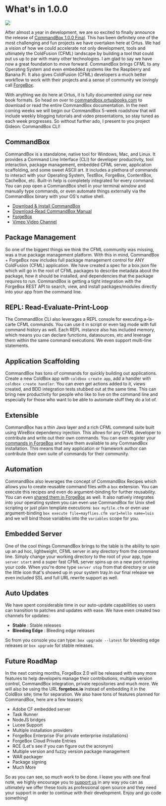 # What's in 1.0.0

![](https://www.ortussolutions.com/\_\_media/commandbox-185-logo.png)

After almost a year in development, we are so excited to finally announce the release of [CommandBox 1.0.0 Final](https://www.ortussolutions.com/products/commandbox).  This has been definitely one of the most challenging and fun projects we have overtaken here at Ortus.  We had a vision of how we could accelerate not only development, tools and ultimately the ColdFusion (CFML) landscape by building a tool that could put us up to par with many other technologies.  I am glad to say we have now a great foundation to move forward.  CommandBox brings CFML to any Operating System and even embedded systems like the Raspberry and Banana Pi.  It also gives ColdFusion (CFML) developers a much better workflow to work with their projects and a sense of community we lovingly call [ForgeBox](http://www.coldbox.org/forgebox). &#x20;

With anything we do here at Ortus, it is fully documented using our new book formats.  So head on over to [commandbox.ortusbooks.com](http://commandbox.ortusbooks.com) to download or read the entire CommandBox documentation.  In the next coming weeks we will begin our CommandBox 5-week roadshow that will include weekly blogging tutorials and video presentations, so stay tuned as each week progresses.  So without further ado, I present to you project Gideon: CommandBox CLI!

## CommandBox

CommandBox is a standalone, native tool for Windows, Mac, and Linux.  It provides a Command Line Interface (CLI) for developer productivity, tool interaction, package management, embedded CFML server, application scaffolding, and some sweet ASCII art.  It includes a plethora of commands to interact with your Operating System, TestBox, ForgeBox, ContentBox, CacheBox, etc.  Built-in help is completely integrated for every command.  You can pop open a CommandBox shell in your terminal window and manually type commands, or even automate things externally via the CommandBox binary with your OS's native shell. &#x20;

* [Download & Install CommandBox](https://www.ortussolutions.com/products/commandbox)
* [Download-Read CommandBox Manual](http://commandbox.ortusbooks.com)
* [ForgeBox](http://www.coldbox.org/forgeBox)
* [Vimeo Video Channel](https://vimeo.com/channels/commandbox)

## Package Management

So one of the biggest things we think the CFML community was missing, was a true package management platform.  With this in mind, CommandBox + ForgeBox now includes full package management control for ANY ColdFusion (CFML) application.  We have created a spec for a box.json file which will go in the root of CFML packages to describe metadata about the package, how it should be installed, and dependencies that the package requires to run.  CommandBox is getting a tight integration with the ForgeBox REST API to search, view, and install packages/modules directly into your app from the command line.

## REPL: Read-Evaluate-Print-Loop

The CommandBox CLI also leverages a REPL console for executing a-la-carte CFML commands. You can use it in script or even tag mode with full command history as well. Each REPL instance also has included memory, which means you can declare functions, datasources, etc and leverage them within the same command executions. We even support multi-line statements.

## Application Scaffolding

CommandBox has tons of commands for quickly building out applications.  Create a new ColdBox app with `coldbox create app`, add a handler with `coldbox create handler`.  You can even get actions added to it, views created, and BDD integration tests stubbed out at the same time.  This can bring new productivity for people who like to live on the command line and especially for those who want to be able to automate stuff they do a lot of.

## Extensible

CommandBox has a thin Java layer and a rich CFML command suite built using WireBox dependency injection. This allows for any CFML developer to contribute and write out their own commands. You can even register your [commands in ForgeBox](http://www.coldbox.org/forgebox/type/commandbox-commands) and have them available to any CommandBox installation. This means that any application or framework author can contribute their own suite of commands for their community.

## Automation

CommandBox also leverages the concept of CommandBox Recipes which allows you to create reusable command files with a `box` extension. You can execute this recipes and even do argument-binding for further reusability. You can even [shared them in ForgeBox](http://www.coldbox.org/forgebox/type/commandbox-recipes) as well.  It also natively integrates into your operating system you can even use CommandBox for Unix shell scripting or just plain template executions: `box myfile.cfm` or even use argument-binding `box execute file=mayflies.cfm var1=hello name=luis` and we will bind those variables into the `variables` scope for you.

## Embedded Server

One of the cool things CommandBox brings to the table is the ability to spin up an ad hoc, lightweight, CFML server in any directory from the command line.  Simply change your working directory to the root of your app, type `server start` and a super fast CFML server spins up on a new port running your code.  When you're done type `server stop` from that directory or use the little icon that's showed up in your system tray.In our final release we even included SSL and full URL rewrite support as well.

## Auto Updates

We have spent considerable time in our auto-update capabilities so users can transition to patches and updates with ease. We have even created two channels for updates:

* **Stable** : Stable releases
* **Bleeding Edge** : Bleeding edge releases

So from you console you can type: `box upgrade --latest` for bleeding edge releases or `box upgrade` for stable releases.

## Future RoadMap

In the next coming months, ForgeBox 2.0 will be released with many more features to help developers manage their contributions, multiple version control, CommandBox integration, private repositories and much more.  We will also be using the URL **forgebox.io** instead of embedding it in the ColdBox site; time for separation.  We also have tons of features planned for CommandBox, here are a few teasers:

* Adobe CF embedded server
* Task Runner
* NodeJS bridges
* Lucee Support
* Multiple installation providers
* ForgeBox Enterprise (For private enterprise installations)
* ForgeBox Cloud Private Entries
* RCE (Let's see if you can figure out the acronym)
* Multiple version and fuzzy version package management
* WAR packager
* Package signing
* Much More

So as you can see, so much work to be done.  I leave you with one final note, we highly encourage you to [support us](https://www.ortussolutions.com/services) in any way you can as ultimately we offer these tools as professional open source and they need your support in order to continue with their development.  Enjoy and go code something!
